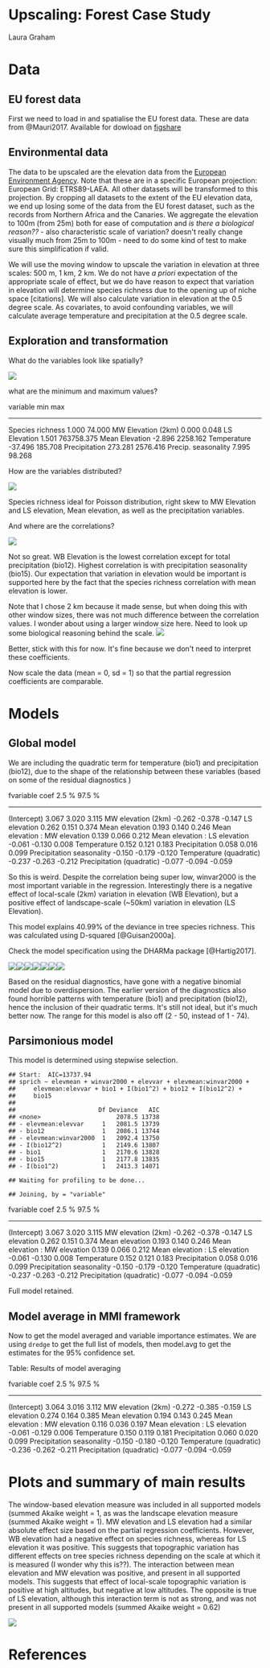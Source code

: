 # Upscaling: Forest Case Study
Laura Graham  



# Data

## EU forest data

First we need to load in and spatialise the EU forest data. These are data from @Mauri2017. Available for dowload on [figshare](https://ndownloader.figshare.com/files/6662535)


## Environmental data

The data to be upscaled are the elevation data from the [European Environment Agency](https://www.eea.europa.eu/data-and-maps/data/eu-dem). Note that these are in a specific European projection: European Grid: ETRS89-LAEA. All other datasets will be transformed to this projection. By cropping all datasets to the extent of the EU elevation data, we end up losing some of the data from the EU forest dataset, such as the records from Northern Africa and the Canaries. We aggregate the elevation to 100m (from 25m) both for ease of computation and *is there a biological reason??* - also characteristic scale of variation? doesn't really change visually much from 25m to 100m - need to do some kind of test to make sure this simplification if valid. 

We will use the moving window to upscale the variation in elevation at three scales: 500 m, 1 km, 2 km. We do not have *a priori* expectation of the appropriate scale of effect, but we do have reason to expect that variation in elevation will determine species richness due to the opening up of niche space [citations]. We will also calculate variation in elevation at the 0.5 degree scale. As covariates, to avoid confounding variables, we will calculate average temperature and precipitation at the 0.5 degree scale. 



## Exploration and transformation

What do the variables look like spatially?

![](forest_files/figure-html/spatial_plot-1.png)<!-- -->

what are the minimum and maximum values? 


variable                   min          max
--------------------  --------  -----------
Species richness         1.000       74.000
MW Elevation (2km)       0.000        0.048
LS Elevation             1.501   763758.375
Mean Elevation          -2.896     2258.162
Temperature            -37.496      185.708
Precipitation          273.281     2576.416
Precip. seasonality      7.995       98.268

How are the variables distributed?

![](forest_files/figure-html/distribution-1.png)<!-- -->

Species richness ideal for Poisson distribution, right skew to MW Elevation and LS elevation, Mean elevation, as well as the precipitation variables. 

And where are the correlations?

![](forest_files/figure-html/pairs-1.png)<!-- -->

Not so great. WB Elevation is the lowest correlation except for total precipitation (bio12). Highest correlation is with precipitation seasonality (bio15). Our expectation that variation in elevation would be important is supported here by the fact that the species richness correlation with mean elevation is lower. 

Note that I chose 2 km because it made sense, but when doing this with other window sizes, there was not much difference between the correlation values. I wonder about using a larger window size here. Need to look up some biological reasoning behind the scale. 
![](forest_files/figure-html/transform-1.png)<!-- -->

Better, stick with this for now. It's fine because we don't need to interpret these coefficients. 

Now scale the data (mean = 0, sd = 1) so that the partial regression coefficients are comparable. 



# Models

## Global model

We are including the quadratic term for temperature (bio1) and precipitation (bio12), due to the shape of the relationship between these variables (based on some of the residual diagnostics
)

fvariable                          coef    2.5 %   97.5 %
------------------------------  -------  -------  -------
(Intercept)                       3.067    3.020    3.115
MW elevation (2km)               -0.262   -0.378   -0.147
LS elevation                      0.262    0.151    0.374
Mean elevation                    0.193    0.140    0.246
Mean elevation : MW elevation     0.139    0.066    0.212
Mean elevation : LS elevation    -0.061   -0.130    0.008
Temperature                       0.152    0.121    0.183
Precipitation                     0.058    0.016    0.099
Precipitation seasonality        -0.150   -0.179   -0.120
Temperature (quadratic)          -0.237   -0.263   -0.212
Precipitation (quadratic)        -0.077   -0.094   -0.059

So this is weird. Despite the correlation being super low, winvar2000 is the most important variable in the regression. Interestingly there is a negative effect of local-scale (2km) variation in elevation (WB Elevation), but a positive effect of landscape-scale (~50km) variation in elevation (LS Elevation). 

This model explains 40.99% of the deviance in tree species richness. This was calculated using D-squared [@Guisan2000a]. 

Check the model specification using the DHARMa package [@Hartig2017]. 

![](forest_files/figure-html/global_validation-1.png)<!-- -->![](forest_files/figure-html/global_validation-2.png)<!-- -->![](forest_files/figure-html/global_validation-3.png)<!-- -->![](forest_files/figure-html/global_validation-4.png)<!-- -->![](forest_files/figure-html/global_validation-5.png)<!-- -->![](forest_files/figure-html/global_validation-6.png)<!-- -->![](forest_files/figure-html/global_validation-7.png)<!-- -->

Based on the residual diagnostics, have gone with a negative binomial model due to overdispersion. The earlier version of the diagnostics also found horrible patterns with temperature (bio1) and precipitation (bio12), hence the inclusion of their quadratic terms. It's still not ideal, but it's much better now. The range for this model is also off (2 - 50, instead of 1 - 74). 

## Parsimonious model

This model is determined using stepwise selection. 


```
## Start:  AIC=13737.94
## sprich ~ elevmean + winvar2000 + elevvar + elevmean:winvar2000 + 
##     elevmean:elevvar + bio1 + I(bio1^2) + bio12 + I(bio12^2) + 
##     bio15
## 
##                       Df Deviance   AIC
## <none>                     2078.5 13738
## - elevmean:elevvar     1   2081.5 13739
## - bio12                1   2086.1 13744
## - elevmean:winvar2000  1   2092.4 13750
## - I(bio12^2)           1   2149.6 13807
## - bio1                 1   2170.6 13828
## - bio15                1   2177.8 13835
## - I(bio1^2)            1   2413.3 14071
```

```
## Waiting for profiling to be done...
```

```
## Joining, by = "variable"
```



fvariable                          coef    2.5 %   97.5 %
------------------------------  -------  -------  -------
(Intercept)                       3.067    3.020    3.115
MW elevation (2km)               -0.262   -0.378   -0.147
LS elevation                      0.262    0.151    0.374
Mean elevation                    0.193    0.140    0.246
Mean elevation : MW elevation     0.139    0.066    0.212
Mean elevation : LS elevation    -0.061   -0.130    0.008
Temperature                       0.152    0.121    0.183
Precipitation                     0.058    0.016    0.099
Precipitation seasonality        -0.150   -0.179   -0.120
Temperature (quadratic)          -0.237   -0.263   -0.212
Precipitation (quadratic)        -0.077   -0.094   -0.059

Full model retained. 

## Model average in MMI framework

Now to get the model averaged and variable importance estimates. We are using `dredge` to get the full list of models, then model.avg to get the estimates for the 95% confidence set. 


Table: Results of model averaging

fvariable                          coef    2.5 %   97.5 %
------------------------------  -------  -------  -------
(Intercept)                       3.064    3.016    3.112
MW elevation (2km)               -0.272   -0.385   -0.159
LS elevation                      0.274    0.164    0.385
Mean elevation                    0.194    0.143    0.245
Mean elevation : MW elevation     0.116    0.036    0.197
Mean elevation : LS elevation    -0.061   -0.129    0.006
Temperature                       0.150    0.119    0.181
Precipitation                     0.060    0.020    0.099
Precipitation seasonality        -0.150   -0.180   -0.120
Temperature (quadratic)          -0.236   -0.262   -0.211
Precipitation (quadratic)        -0.077   -0.094   -0.059

# Plots and summary of main results

The window-based elevation measure was included in all supported models (summed Akaike weight = 1, as was the landscape elevation measure (summed Akaike weight = 1). MW elevation and LS elevation had a similar absolute effect size based on the partial regression coefficients. However, WB elevation had a negative effect on species richness, whereas for LS elevation it was positive. This suggests that topographic variation has different effects on tree species richness depending on the scale at which it is measured (I wonder why this is??). The interaction between mean elevation and MW elevation was positive, and present in all supported models. This suggests that effect of local-scale topographic variation is positive at high altitudes, but negative at low altitudes. The opposite is true of LS elevation, although this interaction term is not as strong, and was not present in all supported models (summed Akaike weight = 0.62)

![](forest_files/figure-html/results_out-1.png)<!-- -->

# References
